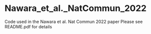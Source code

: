 # Nawara_et_al._NatCommun_2022
Code used in the Nawara et al. Nat Commun 2022 paper
Please see README.pdf for details
